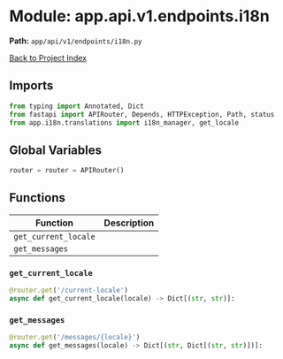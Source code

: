 # Module: app.api.v1.endpoints.i18n

**Path:** `app/api/v1/endpoints/i18n.py`

[Back to Project Index](../../../../../index.md)

## Imports
```python
from typing import Annotated, Dict
from fastapi import APIRouter, Depends, HTTPException, Path, status
from app.i18n.translations import i18n_manager, get_locale
```

## Global Variables
```python
router = router = APIRouter()
```

## Functions

| Function | Description |
| --- | --- |
| `get_current_locale` |  |
| `get_messages` |  |

### `get_current_locale`
```python
@router.get('/current-locale')
async def get_current_locale(locale) -> Dict[(str, str)]:
```

### `get_messages`
```python
@router.get('/messages/{locale}')
async def get_messages(locale) -> Dict[(str, Dict[(str, str)])]:
```
